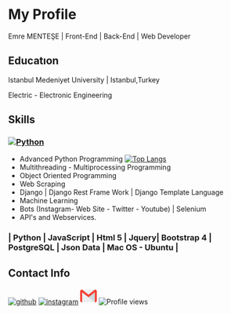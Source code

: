 # My Profile

Emre MENTEŞE | Front-End | Back-End | Web Developer

## Educatıon
Istanbul Medeniyet University | Istanbul,Turkey

Electric - Electronic Engineering

## Skills
### [<img src='https://www.python.org/static/community_logos/python-logo-generic.svg' alt='Python' height='30'>](#)
  - Advanced Python Programming                                                                                 [![Top Langs](https://github-readme-stats.vercel.app/api/top-langs/?username=emreemntese)](https://github.com/anuraghazra/github-readme-stats)
  - Multithreading - Multiprocessing Programming
  - Object Oriented Programming
  - Web Scraping
  - Django | Django Rest Frame Work | Django Template Language
  - Machine Learning
  - Bots (Instagram- Web Site - Twitter - Youtube) | Selenium
  - API's and Webservices.
### | Python | JavaScript | Html 5 | Jquery| Bootstrap 4 | PostgreSQL | Json Data | Mac OS - Ubuntu |

## Contact Info
[<img src='https://raw.githubusercontent.com/coderjojo/coderjojo/master/img/github.svg' alt='github' height='35'>](https://github.com/emreemntese)    [<img src='https://raw.githubusercontent.com/adityakamath16/adityakamath16/master/images/connect_with_me_images/instagram-main.svg' alt='instagram' height='30'>](https://www.instagram.com/emre_mentese/)    [<img src='https://raw.githubusercontent.com/harshalrj25/MasterAssetsRepo/master/gmail.svg' alt='mail' height='34'>](https://mail.google.com/mail/u/0/?fs=1&tf=cm&source=mailto&su=Ol%C3%A1+Stefany&to=emrementese@gmail.com)
![Profile views](https://gpvc.arturio.dev/emreeemntese)

